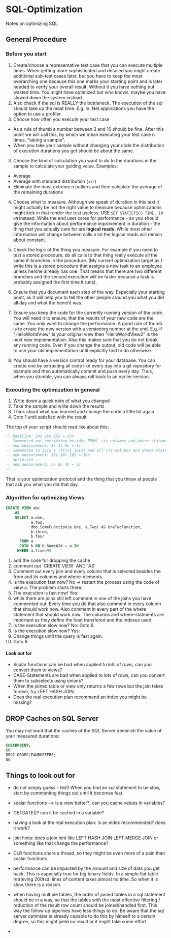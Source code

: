 # SQL-Optimization
Notes on optimizing SQL

## General Procedure

### Before you start

1. Create/choose a representative test case that you can execute multiple times. When getting more sophisticated and detailed you might create additional sub-test cases later, but you have to keep the most overarching one because this one marks your starting point and is later needed to verify your overall result. Without it you have nothing but wasted time. You might have optimized but who knows, maybe you have slowed down the system instead.
  1. Also check if the sql is REALLY the bottleneck. The execution of the sql should take up the most time. E.g. in .Net applications you have the option to use a profiler.
2. Choose how often you execute your test case
  - As a rule of thumb a number between 3 and 10 should be fine. After this point we will call this, by which we mean executing your test case n times, "taking a sample".
  - When you take your sample without changing your code the distribution of execution durations you get should be about the same.
3. Choose the kind of calculation you want to do to the durations in the sample to calculate your guiding value. Examples:
  - Average
  - Average with standard distribution (+/-)
  - Eliminate the most extreme n outliers and then calculate the average of the remaining durations
4. Choose what to measure. Although we speak of duration in this text it might actually be not the right value to measure because optimizations might kick in that render the test useless. USE `SET STATISTICS TIME, IO ON` instead. While the end user cares for performance - so you should give the information about performance improvement in duration - the thing that you actually care for are **logical reads**. While most other information will change between calls a lot the logical reads will remain about constant.
5. Check the logic of the thing you measure. For example if you need to test a stored procedure, do all calls to that thing really execute all the same if-branches in the procedure. (My current optimization target as I write this is a stored procedure that assigns a new task to an employee unless he/she already has one. That means that there are two different branches and the second execution will be faster because a task is probably assigned the first time it runs).

6. Ensure that you document each step of the way. Especially your starting point, as it will help you to tell the other people around you what you did all day and what the benefit was.

7. Ensure you keep the code for the currently running version of the code. You will need it to ensure, that the results of your new code are the same. You only want to change the performance. A good rule of thumb is to create the new version with a versioning number at the end. E.g. if "HelloWorldView" is your original view then "HelloWorldView2" is the next new implementation. Also this makes sure that you do not break any running code. Even if you change the output, old code will be able to use your old implementation until explicitly told to do otherwise.

8. You should have a version control ready for your database. You can create one by extracting all code like every day into a git repository for example and then automatically commit and push every day. Thus, when you stumble, you can always roll back to an earlier version.

### Executing the optimization in general

1. Write down a quick note of what you changed
2. Take the sample and write down the results
3. Think about what you learned and change the code a little bit again
4. Goto 1 until satisfied with the result

The top of your script should read like about this:
```sql
-- Baseline: 24s 26s 25s = 25s
-- Commented out everything besides FROM, its columns and where statements
-- new measurement: 1s 1s 0s = 1s
-- Commented in join a (first join) and all its columns and where-statements
-- new measurement: 19s 18s 19s = 19s
-- optimized ...
-- new measurement: 5s 6s 4s = 5s
-- ...
```

That is your optimization protocol and the thing that you throw at people that ask you what you did that day.

### Algorithm for optimizing Views

```sql
CREATE VIEW abc
    AS
    SELECT a.one,
           a.two,
           dbo.SomeFunction(a.One, a.Two) AS OneTwoFunction,
           b.three,
           b.four
      FROM a
      JOIN b ON b.SomeAId = a.Id
     WHERE a.five=99
```

1. add the code for dropping the cache
2. comment out ´CREATE VIEW´ AND ´ÁS´
3. Comment out every join and every column that is selected besides the from and its columns and where-elements. 
4. Is the execution fast now? No -> restart the process using the code of view a. The problem starts there.
5. The execution is fast now! Yes:
6. while there are joins still left comment in one of the joins you have commented out. Every time you do that also comment in every column that should work now. Also comment in every part of the where statement that should work now. The columns and where-statments are important as they define the load transfered and the indexes used.
7. Is the execution slow now? No: Goto 6
8. Is the execution slow now? Yes: 
9. Change things until the query is fast again.
10. Goto 6 

#### Look out for

- Scalar functions can be bad when applied to lots of rows, can you convert them to views?
- CASE-Statements are bad when applied to lots of rows, can you convert them to subselects using unions?
- When the joined table or view only returns a few rows but the join takes forever, try LEFT HASH JOIN. 
- Does the real execution plan recommend an index you might be missing?

## DROP Caches on SQL Server

You may not want that the caches of the SQL Server deminish the value of your measured durations:

```sql
CHECKPOINT; 
GO 
DBCC DROPCLEANBUFFERS; 
GO
```

## Things to look out for

- do not simply guess - test! When you find an sql statement to be slow, start by commenting things out until it becomes fast.

- scalar functions --> is a view better?, can you cache values in variables?
- GETDATE()? can it be cached in a variable?
- having a look at the real execution plan: is an index recommended? does it work?
- join hints: does a join hint like LEFT HASH JOIN LEFT MERGE JOIN or something like that change the performance?
- CLR functions share a thread, so they might be even more of a pain than scalar functions
- performance can be impacted by the amount and size of data you get back. This is especially true for big binary fields. In a simple flat table retrieving 200tsd. lines of content takes almost no time. So when it is slow, there is a reason.
- when having multiple tables, the order of joined tables in a sql statement should be in a way, so that the tables with the most effective filtering / reduction of the result row count should be joined/handled first. This way the follow up pipelines have less things to do. Be aware that the sql server optimizer is already capable to do this by himself to a certain degree, so this might yield no result or it might take some effort.
- 
